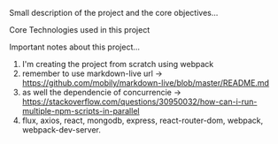 
Small description of the project and the core objectives...


Core Technologies used in this project



Important notes about this project...

1. I'm creating the project from scratch using webpack
2. remember to use markdown-live url -> https://github.com/mobily/markdown-live/blob/master/README.md
3. as well the dependencie of concurrencie -> https://stackoverflow.com/questions/30950032/how-can-i-run-multiple-npm-scripts-in-parallel
4. flux, axios, react, mongodb, express, react-router-dom, webpack, webpack-dev-server.